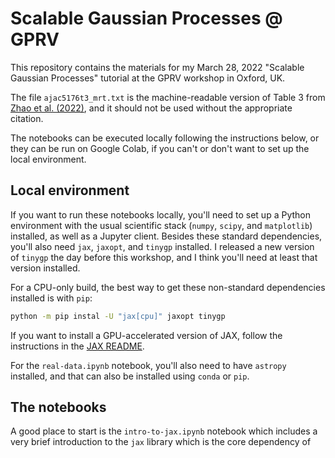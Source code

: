 # Scalable Gaussian Processes @ GPRV

This repository contains the materials for my March 28, 2022 "Scalable Gaussian
Processes" tutorial at the GPRV workshop in Oxford, UK.

The file `ajac5176t3_mrt.txt` is the machine-readable version of Table 3 from
[Zhao et al.
(2022)](https://iopscience.iop.org/article/10.3847/1538-3881/ac5176/meta), and
it should not be used without the appropriate citation.

The notebooks can be executed locally following the instructions below, or they
can be run on Google Colab, if you can't or don't want to set up the local
environment.

## Local environment

If you want to run these notebooks locally, you'll need to set up a Python
environment with the usual scientific stack (`numpy`, `scipy`, and `matplotlib`)
installed, as well as a Jupyter client. Besides these standard dependencies,
you'll also need `jax`, `jaxopt`, and `tinygp` installed. I released a new
version of `tinygp` the day before this workshop, and I think you'll need at
least that version installed.

For a CPU-only build, the best way to get these non-standard dependencies
installed is with `pip`:

```bash
python -m pip instal -U "jax[cpu]" jaxopt tinygp
```

If you want to install a GPU-accelerated version of JAX, follow the instructions
in the [JAX README](https://github.com/google/jax).

For the `real-data.ipynb` notebook, you'll also need to have `astropy`
installed, and that can also be installed using `conda` or `pip`.

## The notebooks

A good place to start is the `intro-to-jax.ipynb` notebook which includes a very
brief introduction to the `jax` library which is the core dependency of
